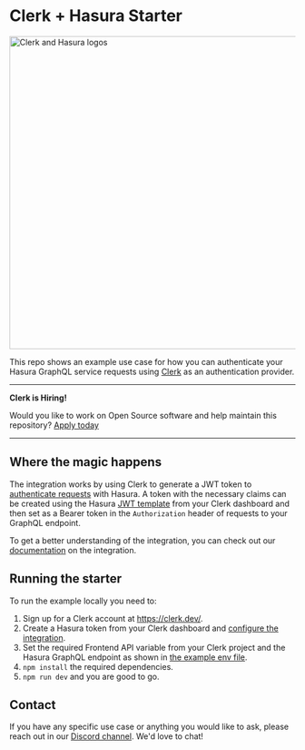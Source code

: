 # Clerk + Hasura Starter

<img alt="Clerk and Hasura logos" src="./docs/logo.png" width="550" />

This repo shows an example use case for how you can authenticate your Hasura GraphQL service requests using [Clerk](https://clerk.dev) as an authentication provider.

---

**Clerk is Hiring!**

Would you like to work on Open Source software and help maintain this repository? [Apply today](https://apply.workable.com/clerk-dev/)

---

## Where the magic happens

The integration works by using Clerk to generate a JWT token to [authenticate requests](https://hasura.io/docs/latest/graphql/core/auth/authentication/jwt.html) with Hasura. A token with the necessary claims can be created using the Hasura [JWT template](https://docs.clerk.dev/popular-guides/jwt-templates) from your Clerk dashboard and then set as a Bearer token in the `Authorization` header of requests to your GraphQL endpoint.

To get a better understanding of the integration, you can check out our [documentation](https://docs.clerk.dev/integrations/hasura) on the integration.

## Running the starter

To run the example locally you need to:

1. Sign up for a Clerk account at https://clerk.dev/.
2. Create a Hasura token from your Clerk dashboard and [configure the integration](https://docs.clerk.dev/integrations/hasura).
3. Set the required Frontend API variable from your Clerk project and the Hasura GraphQL endpoint as shown in [the example env file](./.env.local.sample).
4. `npm install` the required dependencies.
5. `npm run dev` and you are good to go.

## Contact

If you have any specific use case or anything you would like to ask, please reach out in our [Discord channel](https://discord.com/invite/b5rXHjAg7A). We'd love to chat!
